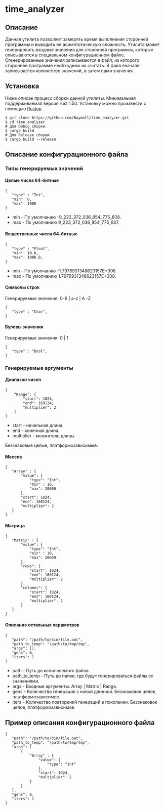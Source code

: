 # time_analyzer

## Описание
Данная утилита позволяет замерять время выполнения сторонней программы и выводить ее асимптотическую сложность.
Утилита может генерировать входные значения для сторонней программы, которые описываются в специальном конфигурационном файле.
Сгенерированные значения записываются в файл, из которого сторонней программе необходимо их считать. В файл вначале записывается количество значений, а затем сами значения.

## Установка
Ниже описан процесс сборки данной утилиты. Минимальная поддерживаемая версия rust 1.50. Установку можно произвести с помощью [Rustup](https://rustup.rs/).

````
$ git clone https://github.com/Naymoll/time_analyzer.git
$ cd time_analyzer
# Для Debug сборки
$ cargo build
# Для Release сборки
$ cargo build --release
````

## Описание конфигурационного файла

### Типы генерируемых значений
#### Целые числа 64-битные
````
{
   "type" : "Int",
   "min": 0,
   "max": 1000
}
````
* min - По умолчанию -9_223_372_036_854_775_808.
* max - По умолчанию 9_223_372_036_854_775_807.

#### Вещественные числа 64-битные
````
{
   "type" : "Float",
   "min": 10.0,
   "max": 1000.0,
}
````
* min - По умолчанию -1.7976931348623157E+308.
* max - По умолчанию 1.7976931348623157E+308.

#### Символы строк
Генерируемые значения: 0-9 | a-z | A -Z
````
{
   "type" : "Char",
}
````
#### Булевы значения
Генерируемые значения: 0 | 1
````
{
   "type" : "Bool",
}
````

### Генерируемые аргументы
#### Диапазон чисел
````
{
    “Range”: { 
        "start": 1024,
        "end": 160124,
        "multiplier": 2
    }
}
````
* start - начальная длина.
* end - конечная длина.
* multiplier - множитель длины.

Беззнаковые целые, платформозависимые.
#### Массив
````
{
   "Array" : {
       "value": {
           "type": "Int",
           "min" : 10,
           "max": 20000
       },
       "start": 1024,
       "end": 160124,
       "multiplier": 2
   }
}
````
#### Матрица
````
{
   "Matrix" : {
       "value": {
           "type": "Int",
           "min" : 10,
           "max": 20000
       },
       "rows": {
           "start": 1024,
           "end": 160124,
           "multiplier": 2
       },
       "columns": {
           "start": 1024,
           "end": 160124,
           "multiplier": 2
       }
   }
}
````
#### Описание остальных параметров
````
{
   "path": "/path/to/bin/file.out",
   "path_to_temp": "/path/to/tmp/tmp",
   "args": [],
   "gens": 6,
   "iters": 1
}
````
* path - Путь до исполняемого файла.
* path_to_temp - Путь до папки, где будут генерироваться файлы со значениями.
* args - Входные аргументы. Array | Matrix | Range.
* gens - Количество генерация с новой длинной. Беззнаковое целое, платформозависимое.
* iters - Количество повторений генераций в поколении. Беззнаковое целое, платформозависимое.

## Пример описания конфигурационного файла
````
{
   "path": "/path/to/bin/file.out",
   "path_to_temp": "/path/to/tmp/tmp",
   "args": [
       {
           "Array" : {
               "value": {
                   "type": "Int"
               },
               "start": 1024,
               "multiplier": 2
           }
       }
   ],
   "gens": 6,
   "iters": 1
}
````